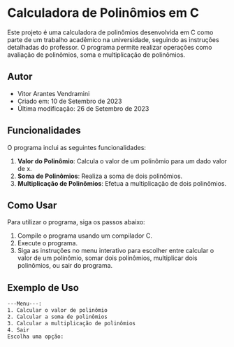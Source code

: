# Calculadora de Polinômios em C

Este projeto é uma calculadora de polinômios desenvolvida em C como parte de um trabalho acadêmico na universidade, seguindo as instruções detalhadas do professor. O programa permite realizar operações como avaliação de polinômios, soma e multiplicação de polinômios.

## Autor

- Vitor Arantes Vendramini
- Criado em: 10 de Setembro de 2023
- Última modificação: 26 de Setembro de 2023

## Funcionalidades

O programa inclui as seguintes funcionalidades:

1. **Valor do Polinômio**: Calcula o valor de um polinômio para um dado valor de x.
2. **Soma de Polinômios**: Realiza a soma de dois polinômios.
3. **Multiplicação de Polinômios**: Efetua a multiplicação de dois polinômios.

## Como Usar

Para utilizar o programa, siga os passos abaixo:

1. Compile o programa usando um compilador C.
2. Execute o programa.
3. Siga as instruções no menu interativo para escolher entre calcular o valor de um polinômio, somar dois polinômios, multiplicar dois polinômios, ou sair do programa.

## Exemplo de Uso

```bash
---Menu---:
1. Calcular o valor de polinômio
2. Calcular a soma de polinômios
3. Calcular a multiplicação de polinômios
4. Sair
Escolha uma opção: 
